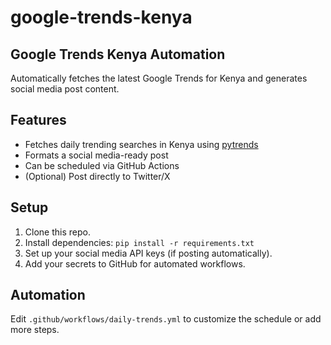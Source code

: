 # google-trends-kenya
## Google Trends Kenya Automation

Automatically fetches the latest Google Trends for Kenya and generates social media post content.

## Features

- Fetches daily trending searches in Kenya using [pytrends](https://github.com/GeneralMills/pytrends)
- Formats a social media-ready post
- Can be scheduled via GitHub Actions
- (Optional) Post directly to Twitter/X

## Setup

1. Clone this repo.
2. Install dependencies: `pip install -r requirements.txt`
3. Set up your social media API keys (if posting automatically).
4. Add your secrets to GitHub for automated workflows.

## Automation

Edit `.github/workflows/daily-trends.yml` to customize the schedule or add more steps.
